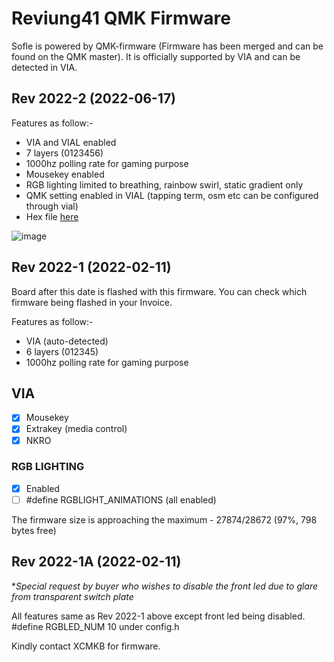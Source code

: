 # Reviung41 QMK Firmware

Sofle is powered by QMK-firmware (Firmware has been merged and can be found on the QMK master). It is officially supported by VIA and can be detected in VIA.

## Rev 2022-2 (2022-06-17)
Features as follow:-
- VIA and VIAL enabled
- 7 layers (0123456)
- 1000hz polling rate for gaming purpose
- Mousekey enabled
- RGB lighting limited to breathing, rainbow swirl, static gradient only
- QMK setting enabled in VIAL (tapping term, osm etc can be configured through vial)
- Hex file [here](https://drive.google.com/file/d/1VmdizF7vqNpGr--XcyHPtwOJQ__5qCoA/view?usp=sharing)


![image](https://user-images.githubusercontent.com/79617315/174203625-f9460959-7fc5-43fc-aae0-adfd2c6f3eb6.png)




## Rev 2022-1 (2022-02-11)
Board after this date is flashed with this firmware. You can check which firmware being flashed in your Invoice.

Features as follow:-
- VIA (auto-detected)
- 6 layers (012345)
- 1000hz polling rate for gaming purpose

## VIA
- [x] Mousekey
- [x] Extrakey (media control)
- [x] NKRO

### RGB LIGHTING
- [x] Enabled
- [ ] #define RGBLIGHT_ANIMATIONS (all enabled)

The firmware size is approaching the maximum - 27874/28672 (97%, 798 bytes free)

## Rev 2022-1A (2022-02-11)
**Special request by buyer who wishes to disable the front led due to glare from transparent switch plate*

All features same as Rev 2022-1 above except front led being disabled.
  #define RGBLED_NUM 10 under config.h




Kindly contact XCMKB for firmware.
